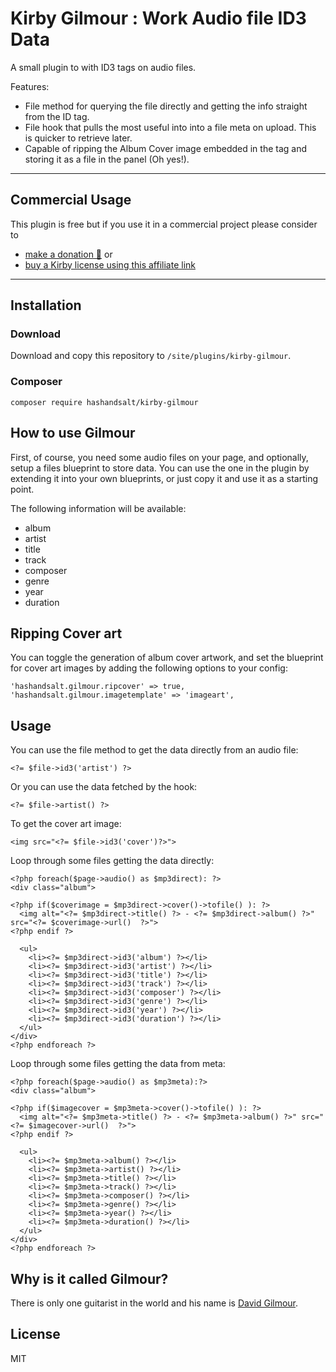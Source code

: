 # Kirby Gilmour : Work Audio file ID3 Data

A small plugin to with ID3 tags on audio files.

Features:

* File method for querying the file directly and getting the info straight from the ID tag.
* File hook that pulls the most useful into into a file meta on upload. This is quicker to retrieve later.
* Capable of ripping the Album Cover image embedded in the tag and storing it as a file in the panel (Oh yes!).

****

## Commercial Usage

This plugin is free but if you use it in a commercial project please consider to
- [make a donation 🍻](https://paypal.me/hashandsalt?locale.x=en_GB) or
- [buy a Kirby license using this affiliate link](https://a.paddle.com/v2/click/1129/36141?link=1170)

****

## Installation

### Download

Download and copy this repository to `/site/plugins/kirby-gilmour`.

### Composer

```
composer require hashandsalt/kirby-gilmour
```

## How to use Gilmour

First, of course, you need some audio files on your page, and optionally, setup a files blueprint to store data. You can use the one in the plugin by extending
it into your own blueprints, or just copy it and use it as a starting point.

The following information will be available:

* album
* artist
* title
* track
* composer
* genre
* year
* duration

## Ripping Cover art

You can toggle the generation of album cover artwork, and set the blueprint for cover art images by adding the following options to your config:

```
'hashandsalt.gilmour.ripcover' => true,
'hashandsalt.gilmour.imagetemplate' => 'imageart',
```

## Usage

You can use the file method to get the data directly from an audio file:

```
<?= $file->id3('artist') ?>
```

Or you can use the data fetched by the hook:

```
<?= $file->artist() ?>
```

To get the cover art image:

```
<img src="<?= $file->id3('cover')?>">
```

Loop through some files getting the data directly:

```
<?php foreach($page->audio() as $mp3direct): ?>
<div class="album">

<?php if($coverimage = $mp3direct->cover()->tofile() ): ?>
  <img alt="<?= $mp3direct->title() ?> - <?= $mp3direct->album() ?>" src="<?= $coverimage->url()  ?>">
<?php endif ?>

  <ul>
    <li><?= $mp3direct->id3('album') ?></li>
    <li><?= $mp3direct->id3('artist') ?></li>
    <li><?= $mp3direct->id3('title') ?></li>
    <li><?= $mp3direct->id3('track') ?></li>
    <li><?= $mp3direct->id3('composer') ?></li>
    <li><?= $mp3direct->id3('genre') ?></li>
    <li><?= $mp3direct->id3('year') ?></li>
    <li><?= $mp3direct->id3('duration') ?></li>
  </ul>
</div>
<?php endforeach ?>
```

Loop through some files getting the data from meta:

```
<?php foreach($page->audio() as $mp3meta):?>
<div class="album">

<?php if($imagecover = $mp3meta->cover()->tofile() ): ?>
  <img alt="<?= $mp3meta->title() ?> - <?= $mp3meta->album() ?>" src="<?= $imagecover->url()  ?>">
<?php endif ?>

  <ul>
    <li><?= $mp3meta->album() ?></li>
    <li><?= $mp3meta->artist() ?></li>
    <li><?= $mp3meta->title() ?></li>
    <li><?= $mp3meta->track() ?></li>
    <li><?= $mp3meta->composer() ?></li>
    <li><?= $mp3meta->genre() ?></li>
    <li><?= $mp3meta->year() ?></li>
    <li><?= $mp3meta->duration() ?></li>
  </ul>
</div>
<?php endforeach ?>
```

## Why is it called Gilmour?

There is only one guitarist in the world and his name is [David Gilmour](https://en.wikipedia.org/wiki/David_Gilmour).

## License

MIT
